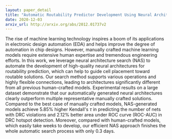 ```yaml
---
layout: paper_detail
title: "Automatic Routability Predictor Development Using Neural Architecture Search"
date: 2020-12-03
arxiv_url: http://arxiv.org/abs/2012.01737v2
---
```


The rise of machine learning technology inspires a boom of its applications in electronic design automation (EDA) and helps improve the degree of automation in chip designs. However, manually crafted machine learning models require extensive human expertise and tremendous engineering efforts. In this work, we leverage neural architecture search (NAS) to automate the development of high-quality neural architectures for routability prediction, which can help to guide cell placement toward routable solutions. Our search method supports various operations and highly flexible connections, leading to architectures significantly different from all previous human-crafted models. Experimental results on a large dataset demonstrate that our automatically generated neural architectures clearly outperform multiple representative manually crafted solutions. Compared to the best case of manually crafted models, NAS-generated models achieve 5.85% higher Kendall's $\tau$ in predicting the number of nets with DRC violations and 2.12% better area under ROC curve (ROC-AUC) in DRC hotspot detection. Moreover, compared with human-crafted models, which easily take weeks to develop, our efficient NAS approach finishes the whole automatic search process with only 0.3 days.
